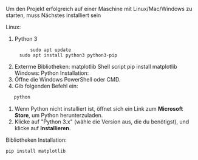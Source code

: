 Um den Projekt erfolgreich auf einer Maschine mit Linux/Mac/Windows zu starten, muss Nächstes installiert sein

Linux:
1. Python 3
``` Shell script
         sudo apt update
     sudo apt install python3 python3-pip
```
2.  Exterrne Bibliotheken:
        matplotlib
Shell script
    pip install matplotlib
Windows:
Python Installation:
1. Öffne die Windows PowerShell oder CMD.
2. Gib folgenden Befehl ein:
``` bash
   python
```
1. Wenn Python nicht installiert ist, öffnet sich ein Link zum **Microsoft Store**, um Python herunterzuladen.
2. Klicke auf "Python 3.x" (wähle die Version aus, die du benötigst), und klicke auf **Installieren**.

Bibliotheken Installation:
```bash
pip install matplotlib
```
